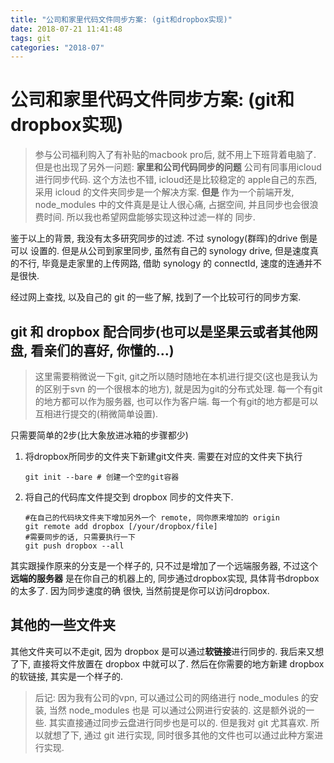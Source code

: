 ```yaml
---
title: "公司和家里代码文件同步方案: (git和dropbox实现)"
date: 2018-07-21 11:41:48
tags: git
categories: "2018-07"
---
```


# 公司和家里代码文件同步方案: (git和dropbox实现)

> 参与公司福利购入了有补贴的macbook pro后, 就不用上下班背着电脑了.
> 但是也出现了另外一问题: **家里和公司代码同步的问题**
> 公司有同事用icloud进行同步代码. 这个方法也不错, icloud还是比较稳定的
> apple自己的东西, 采用 icloud 的文件夹同步是一个解决方案. 
> **但是** 作为一个前端开发, node_modules 中的文件真是是让人很心痛,
> 占据空间, 并且同步也会很浪费时间. 所以我也希望网盘能够实现这种过滤一样的
> 同步. 

鉴于以上的背景, 我没有太多研究同步的过滤. 不过 synology(群晖)的drive 倒是可以
设置的. 但是从公司到家里同步, 虽然有自己的 synology drive, 但是速度真的不行,
毕竟是走家里的上传网路, 借助 synology 的 connectId, 速度的连通并不是很快.

经过网上查找, 以及自己的 git 的一些了解, 找到了一个比较可行的同步方案.

## git 和 dropbox 配合同步(也可以是坚果云或者其他网盘, 看亲们的喜好, 你懂的...)

>  这里需要稍微说一下git, git之所以随时随地在本机进行提交(这也是我认为的区别于svn
> 的一个很根本的地方), 就是因为git的分布式处理. 每一个有git的地方都可以作为服务器,
> 也可以作为客户端. 每一个有git的地方都是可以互相进行提交的(稍微简单设置).

只需要简单的2步(比大象放进冰箱的步骤都少)

1. 将dropbox所同步的文件夹下新建git文件夹. 需要在对应的文件夹下执行

    ```
    git init --bare # 创建一个空的git容器
    ```
2. 将自己的代码库文件提交到 dropbox 同步的文件夹下.

   ```
   #在自己的代码块文件夹下增加另外一个 remote, 同你原来增加的 origin
   git remote add dropbox [/your/dropbox/file]
   #需要同步的话, 只需要执行一下
   git push dropbox --all
   ```

其实跟操作原来的分支是一个样子的, 只不过是增加了一个远端服务器, 不过这个**远端的服务器**
是在你自己的机器上的, 同步通过dropbox实现, 具体背书dropbox的太多了. 因为同步速度的确
很快, 当然前提是你可以访问dropbox.

## 其他的一些文件夹

其他文件夹可以不走git, 因为 dropbox 是可以通过**软链接**进行同步的. 我后来又想了下,
直接将文件放置在 dropbox 中就可以了. 然后在你需要的地方新建 dropbox 的软链接, 其实是一个样子的.

> 后记:
> 因为我有公司的vpn, 可以通过公司的网络进行 node_modules 的安装, 当然 node_modules 也是
> 可以通过公网进行安装的. 这是额外说的一些.
> 其实直接通过同步云盘进行同步也是可以的. 但是我对 git 尤其喜欢. 所以就想了下, 通过 git 进行实现, 同时很多其他的文件也可以通过此种方案进行实现.

 

